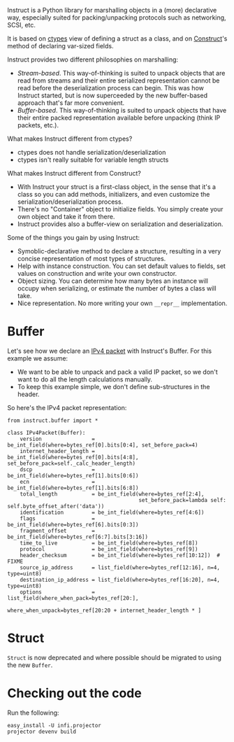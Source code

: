 Instruct is a Python library for marshalling objects in a (more) declarative way, especially suited for
packing/unpacking protocols such as networking, SCSI, etc.

It is based on [ctypes](http://docs.python.org/library/ctypes.html) view of defining a struct as a class, and on
[Construct](http://construct.wikispaces.com/)'s method of declaring var-sized fields.

Instruct provides two different philosophies on marshalling:

  * _Stream-based_. This way-of-thinking is suited to unpack objects that are read from streams and their entire
    serialized representation cannot be read before the deserialization process can begin.
    This was how Instruct started, but is now superceeded by the new buffer-based approach that's far more convenient.
  * _Buffer-based_. This way-of-thinking is suited to unpack objects that have their entire packed representation
    available before unpacking (think IP packets, etc.).


What makes Instruct different from ctypes?

  * ctypes does not handle serialization/deserialization
  * ctypes isn't really suitable for variable length structs

What makes Instruct different from Construct?

  * With Instruct your struct is a first-class object, in the sense that it's a class so you can add methods,
    initializers, and even customize the serialization/deserialization process.
  * There's no "Container" object to initialize fields. You simply create your own object and take it from there.
  * Instruct provides also a buffer-view on serialization and deserialization.

Some of the things you gain by using Instruct:

  * Symoblic-declarative method to declare a structure, resulting in a very concise representation of most types of
    structures.
  * Help with instance construction. You can set default values to fields, set values on construction and write your own constructor.
  * Object sizing. You can determine how many bytes an instance will occupy when serializing, or estimate the number of bytes a class will take.
  * Nice representation. No more writing your own ``__repr__`` implementation.


Buffer
======

Let's see how we declare an [IPv4 packet](http://en.wikipedia.org/wiki/IPv4#Header) with Instruct's Buffer. For this
example we assume:

   * We want to be able to unpack and pack a valid IP packet, so we don't want to do all the length calculations
     manually.
   * To keep this example simple, we don't define sub-structures in the header.


So here's the IPv4 packet representation:

    from instruct.buffer import *

    class IPv4Packet(Buffer):
        version                = be_int_field(where=bytes_ref[0].bits[0:4], set_before_pack=4)
        internet_header_length = be_int_field(where=bytes_ref[0].bits[4:8], set_before_pack=self._calc_header_length)
        dscp                   = be_int_field(where=bytes_ref[1].bits[0:6])
        ecn                    = be_int_field(where=bytes_ref[1].bits[6:8])
        total_length           = be_int_field(where=bytes_ref[2:4],
                                              set_before_pack=lambda self: self.byte_offset_after('data'))
        identification         = be_int_field(where=bytes_ref[4:6])
        flags                  = be_int_field(where=bytes_ref[6].bits[0:3])
        fragment_offset        = be_int_field(where=bytes_ref[6:7].bits[3:16])
        time_to_live           = be_int_field(where=bytes_ref[8])
        protocol               = be_int_field(where=bytes_ref[9])
        header_checksum        = be_int_field(where=bytes_ref[10:12])  # FIXME
        source_ip_address      = list_field(where=bytes_ref[12:16], n=4, type=uint8)
        destination_ip_address = list_field(where=bytes_ref[16:20], n=4, type=uint8)
        options                = list_field(where_when_pack=bytes_ref[20:],
                                            where_when_unpack=bytes_ref[20:20 + internet_header_length * ]





Struct
======

`Struct` is now deprecated and where possible should be migrated to using the new `Buffer`.


Checking out the code
=====================

Run the following:

    easy_install -U infi.projector
    projector devenv build
